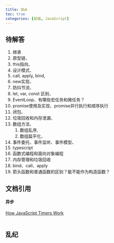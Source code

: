 ```yaml
---
title: Q&A
toc: true
categories: [前端, JavaScript]
---
```


<a name="J1Icj"></a>
## 待解答


1. 继承
1. 原型链、
1. this指向、
1. 设计模式、
1. call, apply, bind,
1. new实现、
1. 防抖节流、
1. let, var, const 区别、
1. EventLoop、有哪些宏任务和微任务？
1. promise使用及实现、promise并行执行和顺序执行
1. 闭包、
1. 垃圾回收和内存泄漏、
1. 数组方法、
   1. 数组乱序,
   1. 数组扁平化、
14. 事件委托、事件监听、事件模型、
14. typescript
14. 函数式编程和面向对象编程
14. 内存管理和垃圾回收
14. bind、call、apply
14. 箭头函数和普通函数的区别？能不能作为构造函数？



<a name="q4p3F"></a>
## 文档引用


<a name="yLwZZ"></a>
#### 异步
[How JavaScript Timers Work](https://johnresig.com/blog/how-javascript-timers-work/)<br />
<br />

<a name="V8ysH"></a>
## 乱纪

<br />

